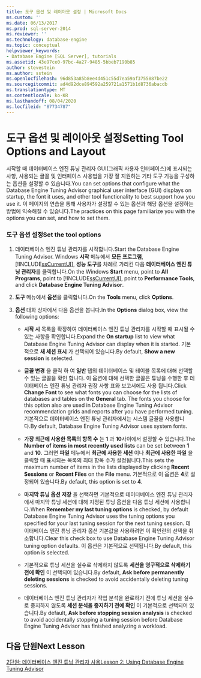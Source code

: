```yaml
---
title: 도구 옵션 및 레이아웃 설정 | Microsoft Docs
ms.custom: ''
ms.date: 06/13/2017
ms.prod: sql-server-2014
ms.reviewer: ''
ms.technology: database-engine
ms.topic: conceptual
helpviewer_keywords:
- Database Engine [SQL Server], tutorials
ms.assetid: 43e97ce0-97bc-4a27-9485-5bbeb7190b85
author: stevestein
ms.author: sstein
ms.openlocfilehash: 96d853a85b8ee4d451c55d7ea59af3755887be22
ms.sourcegitcommit: ad4d92dce894592a259721a1571b1d8736abacdb
ms.translationtype: MT
ms.contentlocale: ko-KR
ms.lasthandoff: 08/04/2020
ms.locfileid: "87734787"
---
```

# <a name="setting-tool-options-and-layout"></a><span data-ttu-id="cf464-102">도구 옵션 및 레이아웃 설정</span><span class="sxs-lookup"><span data-stu-id="cf464-102">Setting Tool Options and Layout</span></span>
  <span data-ttu-id="cf464-103">시작할 때 데이터베이스 엔진 튜닝 관리자 GUI(그래픽 사용자 인터페이스)에 표시되는 사항, 사용되는 글꼴 및 인터페이스 사용법을 가장 잘 지원하는 기타 도구 기능을 구성하는 옵션을 설정할 수 있습니다.</span><span class="sxs-lookup"><span data-stu-id="cf464-103">You can set options that configure what the Database Engine Tuning Advisor graphical user interface (GUI) displays on startup, the font it uses, and other tool functionality to best support how you use it.</span></span> <span data-ttu-id="cf464-104">이 페이지의 연습을 통해 사용자가 설정할 수 있는 옵션과 해당 옵션을 설정하는 방법에 익숙해질 수 있습니다.</span><span class="sxs-lookup"><span data-stu-id="cf464-104">The practices on this page familiarize you with the options you can set, and how to set them.</span></span>  
  
### <a name="set-the-tool-options"></a><span data-ttu-id="cf464-105">도구 옵션 설정</span><span class="sxs-lookup"><span data-stu-id="cf464-105">Set the tool options</span></span>  
  
1.  <span data-ttu-id="cf464-106">데이터베이스 엔진 튜닝 관리자를 시작합니다.</span><span class="sxs-lookup"><span data-stu-id="cf464-106">Start the Database Engine Tuning Advisor.</span></span> <span data-ttu-id="cf464-107">Windows **시작** 메뉴에서 **모든 프로그램**, [!INCLUDE[ssCurrentUI](../../includes/sscurrentui-md.md)], **성능 도구**를 차례로 가리킨 다음 **데이터베이스 엔진 튜닝 관리자**를 클릭합니다.</span><span class="sxs-lookup"><span data-stu-id="cf464-107">On the Windows **Start** menu, point to **All Programs**, point to [!INCLUDE[ssCurrentUI](../../includes/sscurrentui-md.md)], point to **Performance Tools**, and click **Database Engine Tuning Advisor**.</span></span>  
  
2.  <span data-ttu-id="cf464-108">**도구** 메뉴에서 **옵션**을 클릭합니다.</span><span class="sxs-lookup"><span data-stu-id="cf464-108">On the **Tools** menu, click **Options**.</span></span>  
  
3.  <span data-ttu-id="cf464-109">**옵션** 대화 상자에서 다음 옵션을 봅니다.</span><span class="sxs-lookup"><span data-stu-id="cf464-109">In the **Options** dialog box, view the following options:</span></span>  
  
    -   <span data-ttu-id="cf464-110">**시작 시** 목록을 확장하여 데이터베이스 엔진 튜닝 관리자를 시작할 때 표시될 수 있는 사항을 확인합니다.</span><span class="sxs-lookup"><span data-stu-id="cf464-110">Expand the **On startup** list to view what Database Engine Tuning Advisor can display when it is started.</span></span> <span data-ttu-id="cf464-111">기본적으로 **새 세션 표시** 가 선택되어 있습니다.</span><span class="sxs-lookup"><span data-stu-id="cf464-111">By default, **Show a new session** is selected.</span></span>  
  
    -   <span data-ttu-id="cf464-112">**글꼴 변경** 을 클릭 하 여 **일반** 탭의 데이터베이스 및 테이블 목록에 대해 선택할 수 있는 글꼴을 확인 합니다. 이 옵션에 대해 선택한 글꼴은 튜닝을 수행한 후 데이터베이스 엔진 튜닝 관리자 권장 사항 표와 보고서에도 사용 됩니다.</span><span class="sxs-lookup"><span data-stu-id="cf464-112">Click **Change Font** to see what fonts you can choose for the lists of databases and tables on the **General** tab. The fonts you choose for this option also are used in Database Engine Tuning Advisor recommendation grids and reports after you have performed tuning.</span></span> <span data-ttu-id="cf464-113">기본적으로 데이터베이스 엔진 튜닝 관리자에서는 시스템 글꼴을 사용합니다.</span><span class="sxs-lookup"><span data-stu-id="cf464-113">By default, Database Engine Tuning Advisor uses system fonts.</span></span>  
  
    -   <span data-ttu-id="cf464-114">**가장 최근에 사용한 목록의 항목 수** 는 **1** 과 **10**사이에서 설정할 수 있습니다.</span><span class="sxs-lookup"><span data-stu-id="cf464-114">The **Number of items in most recently used lists** can be set between **1** and **10**.</span></span> <span data-ttu-id="cf464-115">그러면 **파일** 메뉴에서 **최근에 사용한 세션** 이나 **최근에 사용한 파일** 을 클릭할 때 표시되는 목록의 최대 항목 수가 설정됩니다.</span><span class="sxs-lookup"><span data-stu-id="cf464-115">This sets the maximum number of items in the lists displayed by clicking **Recent Sessions** or **Recent Files** on the **File** menu.</span></span> <span data-ttu-id="cf464-116">기본적으로 이 옵션은 **4**로 설정되어 있습니다.</span><span class="sxs-lookup"><span data-stu-id="cf464-116">By default, this option is set to **4**.</span></span>  
  
    -   <span data-ttu-id="cf464-117">**마지막 튜닝 옵션 저장** 을 선택하면 기본적으로 데이터베이스 엔진 튜닝 관리자에서 마지막 튜닝 세션에 대해 지정된 튜닝 옵션을 다음 튜닝 세션에 사용합니다.</span><span class="sxs-lookup"><span data-stu-id="cf464-117">When **Remember my last tuning options** is checked, by default Database Engine Tuning Advisor uses the tuning options you specified for your last tuning session for the next tuning session.</span></span> <span data-ttu-id="cf464-118">데이터베이스 엔진 튜닝 관리자 옵션 기본값을 사용하려면 이 확인란의 선택을 취소합니다.</span><span class="sxs-lookup"><span data-stu-id="cf464-118">Clear this check box to use Database Engine Tuning Advisor tuning option defaults.</span></span> <span data-ttu-id="cf464-119">이 옵션은 기본적으로 선택됩니다.</span><span class="sxs-lookup"><span data-stu-id="cf464-119">By default, this option is selected.</span></span>  
  
    -   <span data-ttu-id="cf464-120">기본적으로 튜닝 세션을 실수로 삭제하지 않도록 **세션을 영구적으로 삭제하기 전에 확인** 이 선택되어 있습니다.</span><span class="sxs-lookup"><span data-stu-id="cf464-120">By default, **Ask before permanently deleting sessions** is checked to avoid accidentally deleting tuning sessions.</span></span>  
  
    -   <span data-ttu-id="cf464-121">데이터베이스 엔진 튜닝 관리자가 작업 분석을 완료하기 전에 튜닝 세션을 실수로 중지하지 않도록 **세션 분석을 중지하기 전에 확인** 이 기본적으로 선택되어 있습니다.</span><span class="sxs-lookup"><span data-stu-id="cf464-121">By default, **Ask before stopping session analysis** is checked to avoid accidentally stopping a tuning session before Database Engine Tuning Advisor has finished analyzing a workload.</span></span>  
  
## <a name="next-lesson"></a><span data-ttu-id="cf464-122">다음 단원</span><span class="sxs-lookup"><span data-stu-id="cf464-122">Next Lesson</span></span>  
 [<span data-ttu-id="cf464-123">2단원: 데이터베이스 엔진 튜닝 관리자 사용</span><span class="sxs-lookup"><span data-stu-id="cf464-123">Lesson 2: Using Database Engine Tuning Advisor</span></span>](../../relational-databases/performance/database-engine-tuning-advisor.md)  
  
  
